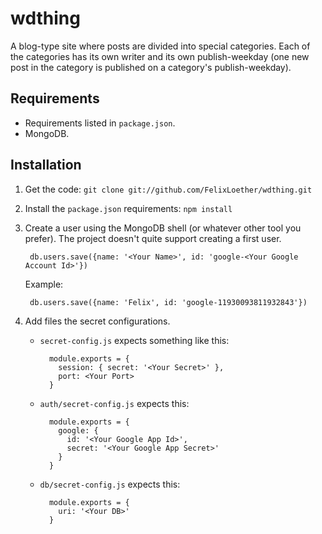 # wdthing

A blog-type site where posts are divided into special categories. Each of the
categories has its own writer and its own publish-weekday (one new post in the
category is published on a category's publish-weekday).

## Requirements

- Requirements listed in `package.json`.
- MongoDB.

## Installation

1. Get the code: `git clone git://github.com/FelixLoether/wdthing.git`
2. Install the `package.json` requirements: `npm install`
3. Create a user using the MongoDB shell (or whatever other tool you prefer).
   The project doesn't quite support creating a first user.

        db.users.save({name: '<Your Name>', id: 'google-<Your Google Account Id>'})

    Example:

        db.users.save({name: 'Felix', id: 'google-11930093811932843'})
4. Add files the secret configurations.
    - `secret-config.js` expects something like this:
        
            module.exports = {
              session: { secret: '<Your Secret>' },
              port: <Your Port>
            }
    - `auth/secret-config.js` expects this:

            module.exports = {
              google: {
                id: '<Your Google App Id>',
                secret: '<Your Google App Secret>'
              }
            }
    - `db/secret-config.js` expects this:

            module.exports = {
              uri: '<Your DB>'
            }
